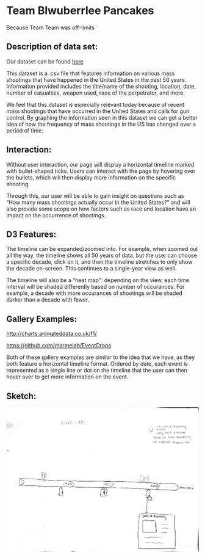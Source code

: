 # Team Blwuberrlee Pancakes

Because Team Team was off-limits


## Description of data set:

Our dataset can be found [here](https://www.kaggle.com/zusmani/us-mass-shootings-last-50-years/data)

This dataset is a .csv file that features information on various mass shootings that have happened in the United States in the past 50 years. Information provided includes the title/name of the shooting, location, date, number of casualties, weapon used, race of the perpetrator, and more.

We feel that this dataset is especially relevant today because of recent mass shootings that have occurred in the United States and calls for gun control. By graphing the information seen in this dataset we can get a better idea of how the frequency of mass shootings in the US has changed over a period of time.


## Interaction:

Without user interaction, our page will display a horizontal timeline marked with bullet-shaped ticks. Users can interact with the page by hovering over the bullets, which will then display more information on the specific shooting. 

Through this, our user will be able to gain insight on questions such as “How many mass shootings actually occur in the United States?” and will also provide some scope on how factors such as race and location have an impact on the occurrence of shootings. 


## D3 Features:

The timeline can be expanded/zoomed into. For example, when zoomed out all the way, the timeline shows all 50 years of data, but the user can choose a specific decade, click on it, and then the timeline stretches to only show the decade on-screen. This continues to a single-year view as well. 

The timeline will also be a "heat map": depending on the view, each time interval will be shaded differently based on number of occurances. For example, a decade with more occurances of shootings will be shaded darker than a decade with fewer.


## Gallery Examples:

http://charts.animateddata.co.uk/f1/

https://github.com/marmelab/EventDrops

Both of these gallery examples are similar to the idea that we have, as they both feature a horizontal timeline format. Ordered by date, each event is represented as a single line or dot on the timeline that the user can then hover over to get more information on the event.

## Sketch:

![Image of timeline](https://raw.githubusercontent.com/vivienlee00/blwuberrlee-pancakes_berriB_leeV_panC_wuJ/master/img/image1.jpg)
